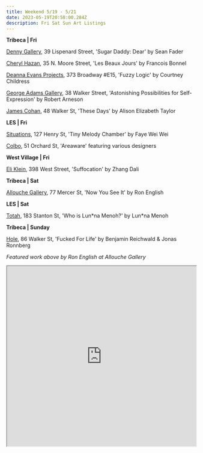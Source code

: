 ```yaml
---
title: Weekend 5/19 - 5/21
date: 2023-05-19T20:58:00.284Z
description: Fri Sat Sun Art Listings
---
```

**T﻿ribeca | Fri**

[Denny Gallery](https://dennygallery.com/exhibitions/sugar-daddy-dear-danielle/), 39 Lispenard Street, 'Sugar Daddy: Dear' by Sean Fader 

[Cheryl Hazan](http://www.cherylhazan.com/exhibitions/francois-bonnel-les-beaux-jours), 35 N. Moore Street, 'Les Beaux Jours' by Francois Bonnel

[Deanna Evans Projects](https://www.deannaevansprojects.com/courtney-childress-fuzzy-logic), 373 Broadway #E15, 'Fuzzy Logic' by Courtney Childress

[George Adams Gallery](https://www.georgeadamsgallery.com/exhibitions/robert-arneson2), 38 Walker Street, 'Astonishing Possibilities for Self-Expression' by Robert Arneson

[James Cohan](https://www.jamescohan.com/exhibitions/alison-elizabeth-taylor6), 48 Walker St, 'These Days' by Alison Elizabeth Taylor

**L﻿ES | Fri**

[Situations](https://www.situations.us/current), 127 Henry St, 'Tiny Melody Chamber' by Faye Wei Wei

[C﻿olbo](instagram.com/colbo.nyc), 51 Orchard St, 'Areaware' featuring various designers

**W﻿est Village | Fri**

[Eli Klein](http://www.galleryek.com/gallery), 398 West Street, 'Suffocation' by Zhang Dali

**T﻿ribeca | Sat**

[Allouche Gallery](https://allouchegallery.com/exhibitions/new-york/ron-english-now-you-see-it), 77 Mercer St, 'Now You See It' by Ron English

**L﻿ES | Sat**

[Totah](https://www.davidtotah.com/upcoming), 183 Stanton St, 'Who is Lun\*na Menoh?' by Lun\*na Menoh

**T﻿ribeca | Sunday**

[H﻿ole](http://theholenyc.com/2023/05/11/benjamin-reichwald-jonas-ronnberg/), 86 Walker St, 'Fucked For Life' by Benjamin Reichwald & Jonas Ronnberg

*F﻿eatured work above by Ron English at Allouche Gallery*

<iframe src="https://www.google.com/maps/d/u/3/embed?mid=1tlrPa2SSBO4WAuDkUvZdDdiTK5Irm_E&ehbc=2E312F" width="100%" height="480"></iframe>